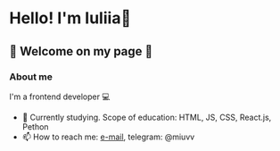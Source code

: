 # Hello! I'm Iuliia👋 
## 👀 Welcome on my page 👀

### About me

I'm a frontend developer 💻

- 🔋 Currently studying. Scope of education: HTML, JS, CSS, React.js, Pethon 
- 📫 How to reach me: [e-mail](mailto:iuliia.makarova.au@gmail.com), telegram: @miuvv

<!--
**makarovaiuliia/makarovaiuliia** is a ✨ _special_ ✨ repository because its `README.md` (this file) appears on your GitHub profile.

Here are some ideas to get you started:

- 🔭 I’m currently working on ...
- 🌱 I’m currently learning ...
- 👯 I’m looking to collaborate on ...
- 🤔 I’m looking for help with ...
- 💬 Ask me about ...
- 📫 How to reach me: [e-mail](mailto:iuliia.makarova.au@gmail.com), telegram: @miuvv
- 😄 Pronouns: ...
- ⚡ Fun fact: ...
-->
